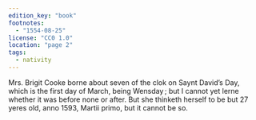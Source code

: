 ```yaml
---
edition_key: "book"
footnotes:
  - "1554-08-25"
license: "CC0 1.0"
location: "page 2"
tags:
  - nativity
---
```

Mrs. Brigit Cooke borne about seven of the clok on
Saynt David’s Day, which is the first day of March, being
Wensday ; but I cannot yet lerne whether it was before none or after.
But she thinketh herself to be but 27 yeres old, anno 1593, Martii primo,
but it cannot be so.
